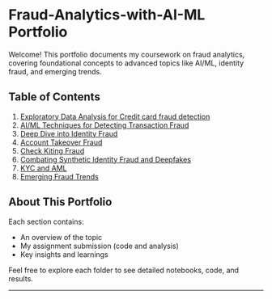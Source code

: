 # Fraud-Analytics-with-AI-ML Portfolio

Welcome! This portfolio documents my coursework on fraud analytics, covering foundational concepts to advanced topics like AI/ML, identity fraud, and emerging trends.

## Table of Contents

1. [Exploratory Data Analysis for Credit card fraud detection](credit-card-fraud-detection-eda/)
2. [AI/ML Techniques for Detecting Transaction Fraud](ai-ml-techniques-transaction-fraud/)
3. [Deep Dive into Identity Fraud](identity-fraud/)
5. [Account Takeover Fraud](account-takeover-fraud/)
6. [Check Kiting Fraud](check-kiting-fraud/)
7. [Combating Synthetic Identity Fraud and Deepfakes](synthetic-identity-fraud-deepfakes/)
8. [KYC and AML](kyc-aml/)
9. [Emerging Fraud Trends](emerging-fraud-trends/)

## About This Portfolio

Each section contains:
- An overview of the topic
- My assignment submission (code and analysis)
- Key insights and learnings

Feel free to explore each folder to see detailed notebooks, code, and results.

---

